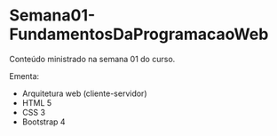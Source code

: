 # Semana01-FundamentosDaProgramacaoWeb

Conteúdo ministrado na semana 01 do curso.

Ementa:
- Arquitetura web (cliente-servidor)
- HTML 5
- CSS 3
- Bootstrap 4
